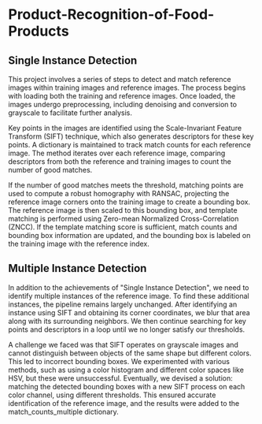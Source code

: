 # Product-Recognition-of-Food-Products
## Single Instance Detection
This project involves a series of steps to detect and match reference images within training images and reference images. The process begins with loading both the training and reference images. Once loaded, the images undergo preprocessing, including denoising and conversion to grayscale to facilitate further analysis.

Key points in the images are identified using the Scale-Invariant Feature Transform (SIFT) technique, which also generates descriptors for these key points. A dictionary is maintained to track match counts for each reference image. The method iterates over each reference image, comparing descriptors from both the reference and training images to count the number of good matches. 

If the number of good matches meets the threshold, matching points are used to compute a robust homography with RANSAC, projecting the reference image corners onto the training image to create a bounding box. The reference image is then scaled to this bounding box, and template matching is performed using Zero-mean Normalized Cross-Correlation (ZNCC). If the template matching score is sufficient, match counts and bounding box information are updated, and the bounding box is labeled on the training image with the reference index.

## Multiple Instance Detection
In addition to the achievements of "Single Instance Detection", we need to identify multiple instances of the reference image. To find these additional instances, the pipeline remains largely unchanged. After identifying an instance using SIFT and obtaining its corner coordinates, we blur that area along with its surrounding neighbors. We then continue searching for key points and descriptors in a loop until we no longer satisfy our thresholds.

A challenge we faced was that SIFT operates on grayscale images and cannot distinguish between objects of the same shape but different colors. This led to incorrect bounding boxes. We experimented with various methods, such as using a color histogram and different color spaces like HSV, but these were unsuccessful. Eventually, we devised a solution: matching the detected bounding boxes with a new SIFT process on each color channel, using different thresholds. This ensured accurate identification of the reference image, and the results were added to the match_counts_multiple dictionary.
